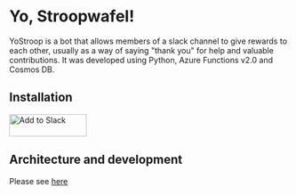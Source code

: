 # Yo, Stroopwafel!

YoStroop is a bot that allows members of a slack channel to give rewards to each other, usually as a way of saying "thank you" for help and valuable contributions. 
It was developed using Python, Azure Functions v2.0 and Cosmos DB.

## Installation

<a href="https://slack.com/oauth/authorize?scope=channels:history%20users.profile:read%20chat:write&client_id=412513733287.419967497237"><img alt="Add to Slack" height="40" width="139" src="https://platform.slack-edge.com/img/add_to_slack.png" srcset="https://platform.slack-edge.com/img/add_to_slack.png 1x, https://platform.slack-edge.com/img/add_to_slack@2x.png 2x" /></a>

## Architecture and development

Please see [here](https://meyerperin.com/post/yo-stroopwafel/)
